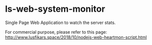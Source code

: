 # ls-web-system-monitor
Single Page Web Application to watch the server stats.

For commercial purpose, please refer to this page:
http://www.lusfikars.space/2018/10/nodejs-web-heartmon-script.html
